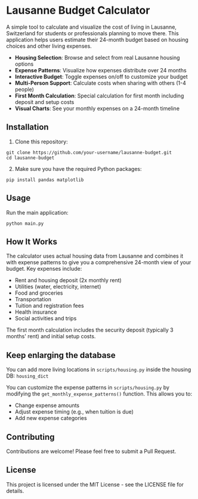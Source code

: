 # Lausanne Budget Calculator

A simple tool to calculate and visualize the cost of living in Lausanne, Switzerland for students or professionals planning to move there. This application helps users estimate their 24-month budget based on housing choices and other living expenses.

- **Housing Selection**: Browse and select from real Lausanne housing options
- **Expense Patterns**: Visualize how expenses distribute over 24 months
- **Interactive Budget**: Toggle expenses on/off to customize your budget
- **Multi-Person Support**: Calculate costs when sharing with others (1-4 people)
- **First Month Calculation**: Special calculation for first month including deposit and setup costs
- **Visual Charts**: See your monthly expenses on a 24-month timeline

## Installation

1. Clone this repository:
```
git clone https://github.com/your-username/lausanne-budget.git
cd lausanne-budget
```

2. Make sure you have the required Python packages:
```
pip install pandas matplotlib
```

## Usage

Run the main application:
```
python main.py
```


## How It Works

The calculator uses actual housing data from Lausanne and combines it with expense patterns to give you a comprehensive 24-month view of your budget. Key expenses include:

- Rent and housing deposit (2x monthly rent)
- Utilities (water, electricity, internet)
- Food and groceries
- Transportation
- Tuition and registration fees
- Health insurance
- Social activities and trips

The first month calculation includes the security deposit (typically 3 months' rent) and initial setup costs.

## Keep enlarging the database
You can add more living locations in `scripts/housing.py` inside the housing DB: `housing_dict`

You can customize the expense patterns in `scripts/housing.py` by modifying the `get_monthly_expense_patterns()` function. This allows you to:

- Change expense amounts
- Adjust expense timing (e.g., when tuition is due)
- Add new expense categories

## Contributing

Contributions are welcome! Please feel free to submit a Pull Request.

## License

This project is licensed under the MIT License - see the LICENSE file for details.